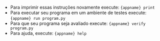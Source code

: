  - Para imprimir essas instruções novamente execute: `{appname} print`
 - Para executar seu programa em um ambiente de testes execute: `{appname} run program.py`
 - Para que seu programa seja avaliado execute: `{appname} verify program.py`
 - Para ajuda, execute: `{appname} help`
